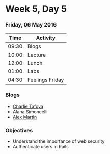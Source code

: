 # Week 5, Day 5

### Friday, 06 May 2016

| Time | Activity |
| --- | --- |
| 09:30 | Blogs |
| 10:00 | Lecture |
| 12:00 | Lunch |
| 01:00 | Labs |
| 04:30 | Feelings Friday | 

### Blogs

- [Charlie Tafoya](https://medium.com/@cjtafoya)
- Alana Simoncelli
- [Alex Martin](https://medium.com/@alexseth1124)

### Objectives

- Understand the importance of web security 
- Authenticate users in Rails 

